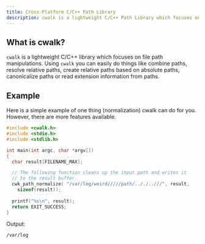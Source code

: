 ```yaml
---
title: Cross-Platform C/C++ Path Library
description: cwalk is a lightweight C/C++ Path Library which focuses on file path manipulations. Using ``cwalk`` you can easily do things like combine paths, resolve relative paths, create relative paths based on absolute paths, canonicalize paths or read extension information from paths.
---
```


## What is cwalk? 
``cwalk`` is a lightweight C/C++ library which focuses on file path manipulations. Using ``cwalk`` you can easily do things like combine paths, resolve relative paths, create relative paths based on absolute paths, canonicalize paths or read extension information from paths.

## Example
Here is a simple example of one thing (normalization) cwalk can do for you. However, there are more features available.
```c
#include <cwalk.h>
#include <stdio.h>
#include <stdlib.h>

int main(int argc, char *argv[])
{
  char result[FILENAME_MAX];

  // The following function cleans up the input path and writes it
  // to the result buffer.
  cwk_path_normalize( "/var/log/weird/////path/.././..///", result,
    sizeof(result));
  
  printf("%s\n", result);
  return EXIT_SUCCESS;
}
```

Output:
```
/var/log
```